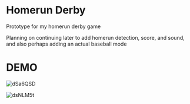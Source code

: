 # Homerun Derby
Prototype for my homerun derby game

Planning on continuing later to add homerun detection, score, and sound, and also perhaps adding an actual baseball mode

# DEMO
![dSa6QSD](https://user-images.githubusercontent.com/47303604/61175820-bf485c00-a583-11e9-862f-d55faa2adefa.gif)

![dsNLM5t](https://user-images.githubusercontent.com/47303604/61175988-8cec2e00-a586-11e9-88cb-ad96d00d526f.gif)

